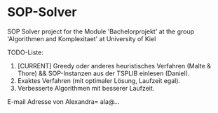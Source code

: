 # SOP-Solver
SOP Solver project for the Module 'Bachelorprojekt' at the group 'Algorithmen and Komplexitaet' at University of Kiel

TODO-Liste:
1) [CURRENT] Greedy oder anderes heuristisches Verfahren (Malte & Thore) && SOP-Instanzen aus der TSPLIB einlesen (Daniel).
2) Exaktes Verfahren (mit optimaler Lösung, Laufzeit egal).
3) Verbesserte Algorithmen mit besserer Laufzeit.

E-mail Adresse von Alexandra= ala@...

